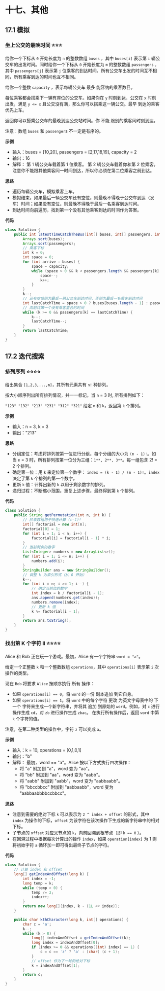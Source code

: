# 十七、其他

## 17.1 模拟

### 坐上公交的最晚时间 ⭐️⭐️⭐️

给你一个下标从 `0` 开始长度为 `n` 的整数数组 `buses` ，其中 `buses[i]` 表示第 `i`
辆公交车的出发时间。同时给你一个下标从 `0` 开始长度为
`m` 的整数数组 `passengers` ，其中 `passengers[j]` 表示第 `j` 位乘客的到达时间。所有公交车出发的时间互不相同，所有乘客到达的时间也互不相同。

给你一个整数 `capacity` ，表示每辆公交车 最多 能容纳的乘客数目。

每位乘客都会搭乘下一辆有座位的公交车。如果你在 `y` 时刻到达，公交在 `x` 时刻出发，满足 `y <= x` 且公交没有满，那么你可以搭乘这一辆公交。最早
到达的乘客优先上车。

返回你可以搭乘公交车的最晚到达公交站时间。你 不能 跟别的乘客同时刻到达。

注意：数组 `buses` 和 `passenger`s 不一定是有序的。

**示例**

- 输入：buses = [10,20], passengers = [2,17,18,19], capacity = 2
- 输出：16
- 解释：
  第 1 辆公交车载着第 1 位乘客。
  第 2 辆公交车载着你和第 2 位乘客。
  注意你不能跟其他乘客同一时间到达，所以你必须在第二位乘客之前到达。

**思路**

- 遍历每辆公交车，模拟乘客上车。
- 模拟结束，如果最后一辆公交车还有空位，则最晚不得晚于公交车到达（发车）时间；如果没有空位，则最晚不得晚于最后一名乘客到达时间。
- 到达时间向前遍历，找到第一个没有其他乘客到达的时间作为答案。

**代码**

```java
class Solution {
    public int latestTimeCatchTheBus(int[] buses, int[] passengers, int capacity) {
        Arrays.sort(buses);
        Arrays.sort(passengers);
        // 乘客下标
        int k = 0;
        int space = 0;
        for (int arrive : buses) {
            space = capacity;
            while (space > 0 && k < passengers.length && passengers[k] <= arrive) {
                space--;
                k++;
            }
        }
        k--;
        // 还有空位则为最后一辆公交车到达时间，否则为最后一名乘客到达时间
        int lastCatchTime = space > 0 ? buses[buses.length - 1] : passengers[k];
        // 向前找第一个没有乘客重合的时间
        while (k >= 0 && passengers[k] == lastCatchTime) {
            k--;
            lastCatchTime--;
        }
        return lastCatchTime;
    }
}
```

## 17.2 迭代搜索

### 排列序列 ⭐️⭐️⭐️⭐️

给出集合 `[1,2,3,...,n]`，其所有元素共有 `n!` 种排列。

按大小顺序列出所有排列情况，并一一标记，当 `n` = 3 时, 所有排列如下：

`"123"
"132"
"213"
"231"
"312"
"321"`
给定 `n` 和 `k`，返回第 `k` 个排列。

**示例**

- 输入：n = 3, k = 3
- 输出："213"

**思路**

- 分组定位：考虑将排列按第一位进行分组，每个分组的大小为 `(n - 1)!`。如当 `n` = 3
  时，所有排列按第一位分为三组：`1**, 2**, 3**`。每一组包含 2! = 2 个排列。
- 确定第一位：用 `k` 来定位第一个数字： `index = (k - 1) / (n - 1)!`。`index` 决定了第 `k` 个排列的第一个数字。
- 更新 `k` 值：计算出新的 `k` 以用于剩余数字的排列。
- 递归过程：不断缩小范围，重复上述步骤，最终得到第 `k` 个排列。

**代码**

```java
class Solution {
    public String getPermutation(int n, int k) {
        // 阶乘数组用于快速计算 (n-1)!
        int[] factorial = new int[n];
        factorial[0] = 1;
        for (int i = 1; i < n; i++) {
            factorial[i] = factorial[i - 1] * i;
        }
        // 当前剩余的数字
        List<Integer> numbers = new ArrayList<>();
        for (int i = 1; i <= n; i++) {
            numbers.add(i);
        }
        StringBuilder ans = new StringBuilder();
        // 调整 k 为索引形式（从 0 开始）
        k--;
        for (int i = n; i >= 1; i--) {
            // 确定当前位的数字
            int index = k / factorial[i - 1];
            ans.append(numbers.get(index));
            numbers.remove(index);
            // 更新 k 值
            k %= factorial[i - 1];
        }
        return ans.toString();
    }
}
```

### 找出第 K 个字符 II ⭐️⭐⭐⭐

Alice 和 Bob 正在玩一个游戏。最初，Alice 有一个字符串 `word = "a"`。

给定一个正整数 `k` 和一个整数数组 `operations`，其中 `operations[i]` 表示第 `i` 次操作的类型。

现在 `Bob` 将要求 `Alice` 按顺序执行 所有 操作：

- 如果 `operations[i] == 0`，将 `word` 的一份 副本追加 到它自身。
- 如果 `operations[i] == 1`，将 `word` 中的每个字符 更改 为英文字母表中的 下一个 字符来生成一个新字符串，并将其 追加 到原始的
  `word`。例如，对 `c` 进行操作生成 `cd`，对 `zb` 进行操作生成 `zbac`。
  在执行所有操作后，返回 `word` 中第 `k` 个字符的值。

注意，在第二种类型的操作中，字符 `z` 可以变成 `a`。

**示例**

- 输入：k = 10, operations = [0,1,0,1]
- 输出："b"
- 解释： 最初，word == "a"。Alice 按以下方式执行四次操作：
    - 将 "a" 附加到 "a"，word 变为 "aa"。
    - 将 "bb" 附加到 "aa"，word 变为 "aabb"。
    - 将 "aabb" 附加到 "aabb"，word 变为 "aabbaabb"。
    - 将 "bbccbbcc" 附加到 "aabbaabb"，word 变为 "aabbaabbbbccbbcc"。

**思路**

- 注意到需要的绝对下标 `k` 可以表示为 `2 ^ index + offset` 的形式，其中 `index` 为操作的下标，`offset`
  为该字符在该次操作下生成的新字符串中的相对下标。
- 子节点的 `offset` 对应父节点的 `k`，向前回溯到根节点（即 `k == 0` ）。
- 在回溯过程中根据每次计算出的操作 `index`，如果 `operation[index]` 为 1 则将初始字符 `a` 循环加一即可得出最终子节点的字符。

**代码**

```java
class Solution {
    // 计算 index 和 offset
    long[] getIndexAndOffset(long k) {
        int index = -1;
        long temp = k;
        while (temp > 0) {
            temp /= 2;
            index++;
        }
        return new long[]{index, k - (1L << index)};
    }

    public char kthCharacter(long k, int[] operations) {
        char c = 'a';
        k--;
        while (k > 0) {
            long[] indexAndOffset = getIndexAndOffset(k);
            long index = indexAndOffset[0];
            if (index >= 0 && operations[(int) index] == 1) {
                c = c == 'z' ? 'a' : (char) (c + 1);
            }
            // offset 作为下一轮的绝对下标
            k = indexAndOffset[1];
        }
        return c;
    }
}
```
